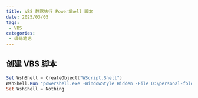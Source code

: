 ```yaml
---
title: VBS 静默执行 PowerShell 脚本
date: 2025/03/05
tags:
 - VBS
categories:
 - 编码笔记
---
```


## 创建 VBS 脚本

```powershell
Set WshShell = CreateObject("WScript.Shell")
WshShell.Run "powershell.exe -WindowStyle Hidden -File D:\personal-folder\app\powershell\wallpaper-kline.ps1", 0
Set WshShell = Nothing
```

